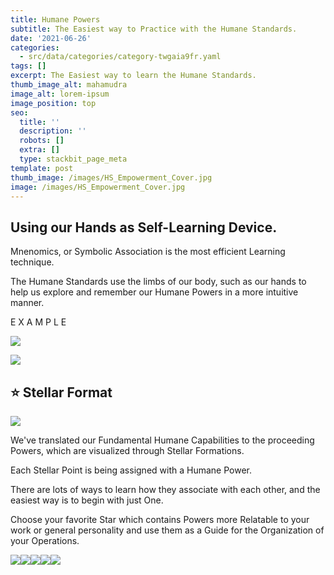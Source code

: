```yaml
---
title: Humane Powers
subtitle: The Easiest way to Practice with the Humane Standards.
date: '2021-06-26'
categories:
  - src/data/categories/category-twgaia9fr.yaml
tags: []
excerpt: The Easiest way to learn the Humane Standards.
thumb_image_alt: mahamudra
image_alt: lorem-ipsum
image_position: top
seo:
  title: ''
  description: ''
  robots: []
  extra: []
  type: stackbit_page_meta
template: post
thumb_image: /images/HS_Empowerment_Cover.jpg
image: /images/HS_Empowerment_Cover.jpg
---
```

## Using our Hands as Self-Learning Device.

Mnenomics, or Symbolic Association is the most efficient Learning technique.

The Humane Standards use the limbs of our body, such as our hands to help us explore and remember our Humane Powers in a more intuitive manner.

E X A M P L E

![](/\_static/app-assets/RightHand.png)

![](/\_static/app-assets/LeftHand.png)

## ⭐ Stellar Format

![](/\_static/app-assets/Humane%20Powers.png)

We've translated our Fundamental Humane Capabilities to the proceeding Powers, which are visualized through Stellar Formations.

Each Stellar Point is being assigned with a Humane Power.

There are lots of ways to learn how they associate with each other, and the easiest way is to begin with just One.

Choose your favorite Star which contains Powers more Relatable to your work or general personality and use them as a Guide for the Organization of your Operations.

![](/\_static/app-assets/Operations.png)![](/\_static/app-assets/Harmonization.png)![](/\_static/app-assets/Interaction.png)![](/\_static/app-assets/Curation.png)![](/\_static/app-assets/Management.png)

